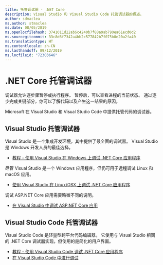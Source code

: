 ```yaml
---
title: 托管调试器 - .NET Core
description: Visual Studio 和 Visual Studio Code 托管调试器的概述。
author: sdmaclea
ms.author: stmaclea
ms.date: 08/05/2019
ms.openlocfilehash: 3741011d22ab6c4240b7f88a9ab790ea61ecd0d2
ms.sourcegitcommit: 33c8d6f7342a4bb2c577842b7f075b0e20a2fa40
ms.translationtype: HT
ms.contentlocale: zh-CN
ms.lasthandoff: 09/12/2019
ms.locfileid: "72303646"
---
```

# <a name="net-core-managed-debuggers"></a>.NET Core 托管调试器

调试器允许逐步骤暂停或执行程序。 暂停后，可以查看进程的当前状态。 通过逐步完成关键部分，你可以了解代码以及产生这一结果的原因。

Microsoft 在  Visual Studio 和  Visual Studio Code 中提供托管代码的调试器。

## <a name="visual-studio-managed-debugger"></a>Visual Studio 托管调试器

 Visual Studio 是一个集成开发环境，其中提供了最全面的调试器。 Visual Studio 是 Windows 开发人员的最佳选择。

- [教程 - 使用 Visual Studio 在 Windows 上调试 .NET Core 应用程序](../tutorials/debugging-with-visual-studio.md)

尽管 Visual Studio 是一个 Windows 应用程序，但仍可用于远程调试 Linux 和 macOS 应用。

- [使用 Visual Studio 在 Linux/OSX 上调试 .NET Core 应用程序](https://github.com/Microsoft/MIEngine/wiki/Offroad-Debugging-of-.NET-Core-on-Linux---OSX-from-Visual-Studio)

 调试 ASP.NET Core 应用需要略微不同的说明。

- [在 Visual Studio 中调试 ASP.NET Core 应用](/visualstudio/debugger/how-to-enable-debugging-for-aspnet-applications#debug-aspnet-core-apps)

## <a name="visual-studio-code-managed-debugger"></a>Visual Studio Code 托管调试器

 Visual Studio Code 是轻量型跨平台代码编辑器。 它使用与 Visual Studio 相同的 .NET Core 调试器实现，但使用的是简化的用户界面。

- [教程 - 使用 Visual Studio Code 调试 .NET Core 应用程序](../tutorials/with-visual-studio-code.md#debug)
- [在 Visual Studio Code 中进行调试](https://code.visualstudio.com/docs/editor/debugging)
